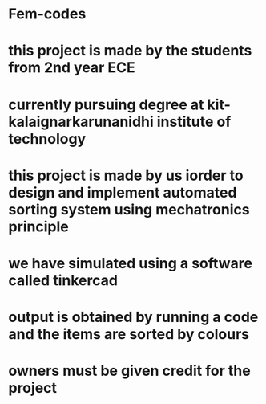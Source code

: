 # Fem-codes
# this project is made by the students from 2nd year ECE
# currently pursuing degree at kit- kalaignarkarunanidhi institute of technology
# this project is made by us iorder to design and implement automated sorting system using mechatronics principle
# we have simulated using a software called tinkercad
# output is obtained by running a code and the items are sorted by colours
# owners must be given credit for the project
